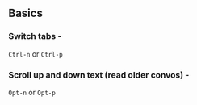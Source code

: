 ## Basics

### Switch tabs -

`Ctrl-n` or `Ctrl-p`

### Scroll up and down text (read older convos) -

`Opt-n` or `Opt-p`
